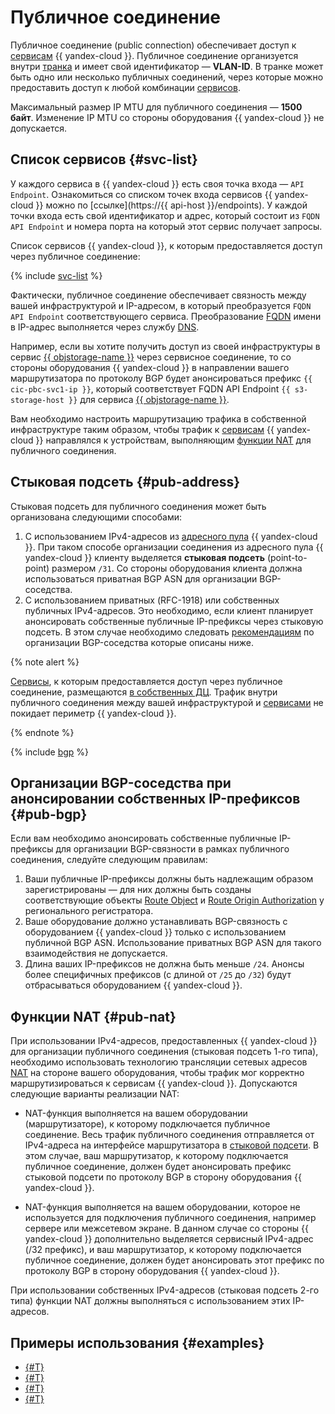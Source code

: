 # Публичное соединение

Публичное соединение (public connection) обеспечивает доступ к [сервисам](#svc-list) {{ yandex-cloud }}. Публичное соединение организуется внутри [транка](./trunk.md) и имеет свой идентификатор — **VLAN-ID**. В транке может быть одно или несколько публичных соединений, через которые можно предоставить доступ к любой комбинации [сервисов](#svc-list).

Максимальный размер IP MTU для публичного соединения — **1500 байт**. Изменение IP MTU со стороны оборудования {{ yandex-cloud }} не допускается.


## Список сервисов {#svc-list}

У каждого сервиса в {{ yandex-cloud }} есть своя точка входа — `API Endpoint`. Ознакомиться со списком точек входа сервисов {{ yandex-cloud }} можно по [ссылке](https://{{ api-host }}/endpoints). У каждой точки входа есть свой идентификатор и адрес, который состоит из `FQDN API Endpoint` и номера порта на который этот сервис получает запросы.

Список сервисов {{ yandex-cloud }}, к которым предоставляется доступ через публичное соединение:

{% include [svc-list](../../_includes/interconnect/svc-list.md) %}

Фактически, публичное соединение обеспечивает связность между вашей инфраструктурой и IP-адресом, в который преобразуется `FQDN API Endpoint` соответствующего сервиса. Преобразование [FQDN](../../glossary/fqdn.md) имени в IP-адрес выполняется через службу [DNS](../../glossary/dns.md).

Например, если вы хотите получить доступ из своей инфраструктуры в сервис [{{ objstorage-name }}](../../storage/) через сервисное соединение, то со стороны оборудования {{ yandex-cloud }} в направлении вашего маршрутизатора по протоколу BGP будет анонсироваться префикс `{{ cic-pbc-svc1-ip }}`, который соответствует FQDN API Endpoint `{{ s3-storage-host }}` для сервиса [{{ objstorage-name }}](../../storage/).

Вам необходимо настроить маршрутизацию трафика в собственной инфраструктуре таким образом, чтобы трафик к [сервисам](#svc-list) {{ yandex-cloud }} направлялся к устройствам, выполняющим [функции NAT](#pub-nat) для публичного соединения.


## Стыковая подсеть {#pub-address}

Стыковая подсеть для публичного соединения может быть организована следующими способами:

1. С использованием IPv4-адресов из [адресного пула](../../vpc/concepts/ips.md) {{ yandex-cloud }}. При таком способе организации соединения из адресного пула {{ yandex-cloud }} клиенту выделяется **стыковая подсеть** (point-to-point) размером `/31`. Со стороны оборудования клиента должна использоваться приватная BGP ASN для организации BGP-соседства.
1. С использованием приватных (RFC-1918) или собственных публичных IPv4-адресов. Это необходимо, если клиент планирует анонсировать собственные публичные IP-префиксы через стыковую подсеть. В этом случае необходимо следовать [рекомендациям](#pub-bgp) по организации BGP-соседства которые описаны ниже.


{% note alert %}

[Cервисы](#svc-list), к которым предоставляется доступ через публичное соединение, размещаются [в собственных ДЦ](../../overview/concepts/geo-scope.md). Трафик внутри публичного соединения между вашей инфраструктурой и [сервисами](#svc-list) не покидает периметр {{ yandex-cloud }}.

{% endnote %}

{% include [bgp](../../_includes/interconnect/bgp.md) %}


## Организации BGP-соседства при анонсировании собственных IP-префиксов {#pub-bgp}

Если вам необходимо анонсировать собственные публичные IP-префиксы для организации BGP-связности в рамках публичного соединения, следуйте следующим правилам:

1. Ваши публичные IP-префиксы должны быть надлежащим образом зарегистрированы — для них должны быть созданы соответствующие объекты [Route Object](https://docs.db.ripe.net/entire-documentation-HTML.html#creating-route-objects) и [Route Origin Authorization](https://www.ripe.net/manage-ips-and-asns/resource-management/rpki/resource-certification-roa-management/) у регионального регистратора.
1. Ваше оборудование должно устанавливать BGP-связность с оборудованием {{ yandex-cloud }} только с использованием публичной BGP ASN. Использование приватных BGP ASN для такого взаимодействия не допускается.
1. Длина ваших IP-префиксов не должна быть меньше `/24`. Анонсы более специфичных префиксов (с длиной от `/25` до `/32`) будут отбрасываться оборудованием {{ yandex-cloud }}.

## Функции NAT {#pub-nat}

При использовании IPv4-адресов, предоставленных {{ yandex-cloud }} для организации публичного соединения (стыковая подсеть 1-го типа), необходимо использовать технологию трансляции сетевых адресов [NAT](https://ru.wikipedia.org/wiki/NAT) на стороне вашего оборудования, чтобы трафик мог корректно маршрутизироваться к сервисам {{ yandex-cloud }}. Допускаются следующие варианты реализации NAT:

* NAT-функция выполняется на вашем оборудовании (маршрутизаторе), к которому подключается публичное соединение. Весь трафик публичного соединения отправляется от IPv4-адреса на интерфейсе маршрутизатора в [стыковой подсети](#pub-address). В этом случае, ваш маршрутизатор, к которому подключается публичное соединение, должен будет анонсировать префикс стыковой подсети по протоколу BGP в сторону оборудования {{ yandex-cloud }}.

* NAT-функция выполняется на вашем оборудовании, которое не используется для подключения публичного соединения, например сервере или межсетевом экране. В данном случае со стороны {{ yandex-cloud }} дополнительно выделяется сервисный IPv4-адрес (/32 префикс), и ваш маршрутизатор, к которому подключается публичное соединение, должен будет анонсировать этот префикс по протоколу BGP в сторону оборудования {{ yandex-cloud }}.

При использовании собственных IPv4-адресов (стыковая подсеть 2-го типа) функции NAT должны выполняться с использованием этих IP-адресов.


## Примеры использования {#examples}

* [{#T}](../tutorials/trunk-pub-add.md)
* [{#T}](../tutorials/partner-trunk-pub-add.md)
* [{#T}](../tutorials/pub-add.md)
* [{#T}](../tutorials/pub-del.md)